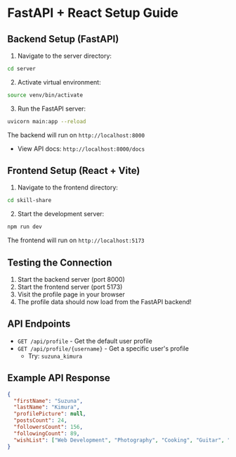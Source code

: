# FastAPI + React Setup Guide

## Backend Setup (FastAPI)

1. Navigate to the server directory:
```bash
cd server
```

2. Activate virtual environment:
```bash
source venv/bin/activate
```

3. Run the FastAPI server:
```bash
uvicorn main:app --reload
```

The backend will run on `http://localhost:8000`
- View API docs: `http://localhost:8000/docs`

## Frontend Setup (React + Vite)

1. Navigate to the frontend directory:
```bash
cd skill-share
```

2. Start the development server:
```bash
npm run dev
```

The frontend will run on `http://localhost:5173`

## Testing the Connection

1. Start the backend server (port 8000)
2. Start the frontend server (port 5173)
3. Visit the profile page in your browser
4. The profile data should now load from the FastAPI backend!

## API Endpoints

- `GET /api/profile` - Get the default user profile
- `GET /api/profile/{username}` - Get a specific user's profile
  - Try: `suzuna_kimura`

## Example API Response

```json
{
  "firstName": "Suzuna",
  "lastName": "Kimura",
  "profilePicture": null,
  "postsCount": 24,
  "followersCount": 156,
  "followingCount": 89,
  "wishList": ["Web Development", "Photography", "Cooking", "Guitar", "Spanish", "Yoga"]
}
```

